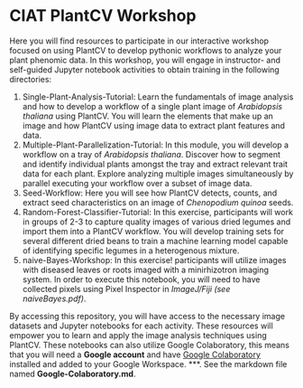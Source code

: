 # CIAT PlantCV Workshop
Here you will find resources to participate in our interactive workshop focused on using PlantCV to develop pythonic workflows to analyze your plant phenomic data. In this workshop, you will engage in instructor- and self-guided Jupyter notebook activities to obtain training in the following directories:

1. Single-Plant-Analysis-Tutorial: Learn the fundamentals of image analysis and how to develop a workflow of a single plant image of *Arabidopsis thaliana* using PlantCV. You will learn the elements that make up an image and how PlantCV using image data to extract plant features and data.
2. Multiple-Plant-Parallelization-Tutorial: In this module, you will develop a workflow on a tray of *Arabidopsis thaliana*. Discover how to segment and identify individual plants amongst the tray and extract relevant trait data for each plant. Explore analyzing multiple images simultaneously by parallel executing your workflow over a subset of image data.
3. Seed-Workflow: Here you will see how PlantCV detects, counts, and extract seed characteristics on an image of *Chenopodium quinoa* seeds.
4. Random-Forest-Classifier-Tutorial: In this exercise, participants will work in groups of 2-3 to capture quality images of various dried legumes and import them into a PlantCV workflow. You will develop training sets for several different dried beans to train a machine learning model capable of identifying specific legumes in a heterogenous mixture.
5. naive-Bayes-Workshop: In this exercise! participants will utilize images with diseased leaves or roots imaged with a minirhizotron imaging system. In order to execute this notebook, you will need to have collected pixels using Pixel Inspector in *ImageJ/Fiji (see naiveBayes.pdf)*.

By accessing this repository, you will have access to the necessary image datasets and Jupyter notebooks for each activity. These resources will empower you to learn and apply the image analysis techniques using PlantCV. These notebooks can also utilize Google Colaboratory, this means that you will need a **Google account** and have [Google Colaboratory](https://workspace.google.com/u/1/marketplace/app/colaboratory/1014160490159?pann=ogb) installed and added to your Google Workspace. 
***. See the markdown file named **Google-Colaboratory.md**.
